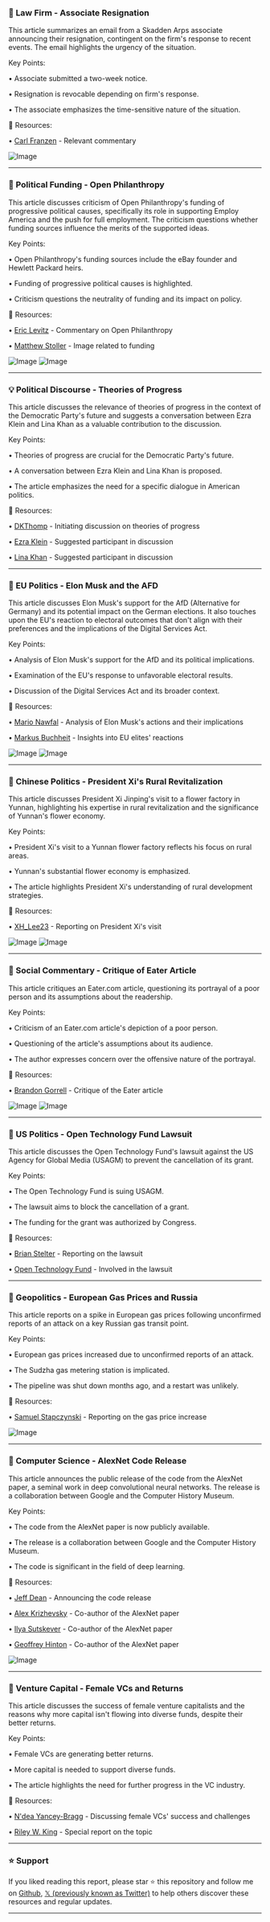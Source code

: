 ### 🤖 Law Firm - Associate Resignation

This article summarizes an email from a Skadden Arps associate announcing their resignation, contingent on the firm's response to recent events.  The email highlights the urgency of the situation.

Key Points:

• Associate submitted a two-week notice.

• Resignation is revocable depending on firm's response.

• The associate emphasizes the time-sensitive nature of the situation.


🔗 Resources:

• [Carl Franzen](https://x.com/carlfranzen) - Relevant commentary

![Image](https://pbs.twimg.com/media/GmjAbzOWwAA2esR?format=jpg&name=small)


---

### 🤖 Political Funding - Open Philanthropy

This article discusses criticism of Open Philanthropy's funding of progressive political causes, specifically its role in supporting Employ America and the push for full employment.  The criticism questions whether funding sources influence the merits of the supported ideas.


Key Points:

• Open Philanthropy's funding sources include the eBay founder and Hewlett Packard heirs.

•  Funding of progressive political causes is highlighted.

•  Criticism questions the neutrality of funding and its impact on policy.


🔗 Resources:

• [Eric Levitz](https://x.com/EricLevitz) - Commentary on Open Philanthropy

• [Matthew Stoller](https://x.com/matthewstoller) - Image related to funding

![Image](https://pbs.twimg.com/media/Gmkhs5AaEAA2PbC?format=png&name=small)
![Image](https://pbs.twimg.com/media/GmkQFm-aEAMOdjQ?format=jpg&name=240x240)


---

### 💡 Political Discourse - Theories of Progress

This article discusses the relevance of theories of progress in the context of the Democratic Party's future and suggests a conversation between Ezra Klein and Lina Khan as a valuable contribution to the discussion.

Key Points:

•  Theories of progress are crucial for the Democratic Party's future.

•  A conversation between Ezra Klein and Lina Khan is proposed.

•  The article emphasizes the need for a specific dialogue in American politics.



🔗 Resources:

• [DKThomp](https://x.com/DKThomp) - Initiating discussion on theories of progress

• [Ezra Klein](https://x.com/ezraklein) - Suggested participant in discussion

• [Lina Khan](https://x.com/linamkhan) - Suggested participant in discussion


---

### 🤖 EU Politics - Elon Musk and the AFD

This article discusses Elon Musk's support for the AfD (Alternative for Germany) and its potential impact on the German elections. It also touches upon the EU's reaction to electoral outcomes that don't align with their preferences and the implications of the Digital Services Act.

Key Points:

•  Analysis of Elon Musk's support for the AfD and its political implications.

•  Examination of the EU's response to unfavorable electoral results.

•  Discussion of the Digital Services Act and its broader context.


🔗 Resources:

• [Mario Nawfal](https://x.com/MarioNawfal) -  Analysis of Elon Musk's actions and their implications

• [Markus Buchheit](https://x.com/BuchheitMarkus) - Insights into EU elites' reactions

![Image](https://pbs.twimg.com/amplify_video_thumb/1902968107175755776/img/VcUhRL7KkqMQieDy.jpg)
![Image](https://pbs.twimg.com/amplify_video_thumb/1901329309328920576/img/DgJSq7l0Z0k0AhqW?format=jpg&name=240x240)


---

### 🤖 Chinese Politics - President Xi's Rural Revitalization

This article discusses President Xi Jinping's visit to a flower factory in Yunnan, highlighting his expertise in rural revitalization and the significance of Yunnan's flower economy.

Key Points:

•  President Xi's visit to a Yunnan flower factory reflects his focus on rural areas.

•  Yunnan's substantial flower economy is emphasized.

•  The article highlights President Xi's understanding of rural development strategies.


🔗 Resources:

• [XH_Lee23](https://x.com/XH_Lee23) - Reporting on President Xi's visit


![Image](https://pbs.twimg.com/ext_tw_video_thumb/1903015679516872706/pu/img/qy46vhUx6IUCXySj.jpg)
![Image](https://pbs.twimg.com/amplify_video_thumb/1902671635121147904/img/P-e29LkJBUakIpYL?format=jpg&name=240x240)


---

### 🤖 Social Commentary - Critique of Eater Article

This article critiques an Eater.com article, questioning its portrayal of a poor person and its assumptions about the readership.

Key Points:

•  Criticism of an Eater.com article's depiction of a poor person.

•  Questioning of the article's assumptions about its audience.

•  The author expresses concern over the offensive nature of the portrayal.


🔗 Resources:

• [Brandon Gorrell](https://x.com/brandongorrell) - Critique of the Eater article

![Image](https://pbs.twimg.com/media/Gmh1StDbYAAZ5r4?format=jpg&name=small)
![Image](https://pbs.twimg.com/media/Gmh1Ss_aEAIS4ny?format=jpg&name=small)


---

### 🤖 US Politics - Open Technology Fund Lawsuit

This article discusses the Open Technology Fund's lawsuit against the US Agency for Global Media (USAGM) to prevent the cancellation of its grant.

Key Points:

• The Open Technology Fund is suing USAGM.

• The lawsuit aims to block the cancellation of a grant.

• The funding for the grant was authorized by Congress.


🔗 Resources:

• [Brian Stelter](https://x.com/brianstelter) - Reporting on the lawsuit

• [Open Technology Fund](https://x.com/OpenTechFund) - Involved in the lawsuit


---

### 🤖 Geopolitics - European Gas Prices and Russia

This article reports on a spike in European gas prices following unconfirmed reports of an attack on a key Russian gas transit point.

Key Points:

• European gas prices increased due to unconfirmed reports of an attack.

• The Sudzha gas metering station is implicated.

• The pipeline was shut down months ago, and a restart was unlikely.


🔗 Resources:

• [Samuel Stapczynski](https://x.com/SStapczynski) - Reporting on the gas price increase

![Image](https://pbs.twimg.com/media/GmjIMfMaEAEhjiM?format=jpg&name=small)


---

### 🤖 Computer Science - AlexNet Code Release

This article announces the public release of the code from the AlexNet paper, a seminal work in deep convolutional neural networks.  The release is a collaboration between Google and the Computer History Museum.

Key Points:

• The code from the AlexNet paper is now publicly available.

• The release is a collaboration between Google and the Computer History Museum.

• The code is significant in the field of deep learning.


🔗 Resources:

• [Jeff Dean](https://x.com/JeffDean) - Announcing the code release

• [Alex Krizhevsky](https://x.com/ashleevance) - Co-author of the AlexNet paper

• [Ilya Sutskever](https://x.com/ilyasut) - Co-author of the AlexNet paper

• [Geoffrey Hinton](https://x.com/geoffreyhinton) - Co-author of the AlexNet paper

![Image](https://pbs.twimg.com/media/GmgzpmXaEAkwXsj?format=png&name=small)


---

### 🤖 Venture Capital - Female VCs and Returns

This article discusses the success of female venture capitalists and the reasons why more capital isn't flowing into diverse funds, despite their better returns.

Key Points:

•  Female VCs are generating better returns.

•  More capital is needed to support diverse funds.

•  The article highlights the need for further progress in the VC industry.


🔗 Resources:

• [N'dea Yancey-Bragg](https://x.com/ndahlberg) - Discussing female VCs' success and challenges

• [Riley W. King](https://x.com/rileywk) - Special report on the topic


---

### ⭐️ Support

If you liked reading this report, please star ⭐️ this repository and follow me on [Github](https://github.com/Drix10), [𝕏 (previously known as Twitter)](https://x.com/DRIX_10_) to help others discover these resources and regular updates.

---